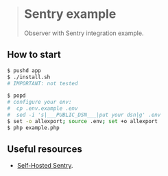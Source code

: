 > # Sentry example
>
> Observer with Sentry integration example.

## How to start

```bash
$ pushd app
$ ./install.sh
# IMPORTANT: not tested

$ popd
# configure your env:
#  cp .env.example .env
#  sed -i 's|___PUBLIC_DSN___|put your dsn|g' .env
$ set -o allexport; source .env; set +o allexport
$ php example.php
```

## Useful resources

- [Self-Hosted Sentry](https://develop.sentry.dev/self-hosted/).

